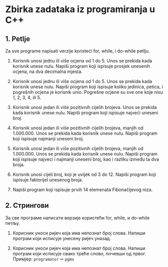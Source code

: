 # Zbirka zadataka iz programiranja u C++

## 1. Petlje

Za sve programe napisati verzije koristeći for, while, i do-while petlju.

1. Korisnik unosi jednu ili više ocjena od 1 do 5. Unos se prekida kada korisnik unese nulu. Napiši program koji ispisuje prosjek unesenih ocjena, na dva decimalna mjesta.

2. Korisnik unosi jednu ili više ocjena od 1 do 5. Unos se prekida kada korisnik unese nulu. Napiši program koji ispisuje koliko jedinica, petica, i pogrešnih ocjena je korisnik unio. Pogrešne ocjene su sve one koje nisu 1, 2, 3, 4, ili 5.

3. Korisnik unosi jedan ili više pozitivnih cijelih brojeva. Unos se prekida kada korisnik unese nulu. Napiši program koji ispisuje najveći uneseni broj.

4. Korisnik unosi jedan ili više pozitivnih cijelih brojeva, manjih od 1.000.000. Unos se prekida kada korisnik unese nulu. Napiši program koji ispisuje najmanji uneseni broj.

5. Korisnik unosi jedan ili više pozitivnih cijelih brojeva, manjih od 1.000.000. Unos se prekida kada korisnik unese nulu. Napiši program koji ispisuje najveci i najmanji uneseni broj, kao i razliku između ta dva broja.

6. Korisnik unosi cijeli broj, koji je uvijek od 3 do 12. Napiši program koji ispisuje faktorijel unesenog broja.

7. Napiši program koji ispisuje prvih 14 elemenata Fibonačijevog niza.

## 2. Стрингови

За све програме написати верзије користећи for, while, и do-while петљу.

1. Корисник уноси ријеч која има непознат број слова. Напиши програм који исписује унесену ријеч уназад.

2. Корисник уноси ријеч која има непознат број слова. Напиши програм који исписује свако треће слово, почевши од првог. Примјер: `programator` ⇨ `pgmo`
